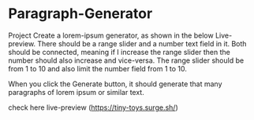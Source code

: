 # Paragraph-Generator
Project
Create a lorem-ipsum generator, as shown in the below Live-preview. There should be a range slider and a number text field in it. Both should be connected, meaning if I increase the range slider then the number should also increase and vice-versa. The range slider should be from 1 to 10 and also limit the number field from 1 to 10.

When you click the Generate button, it should generate that many paragraphs of lorem ipsum or similar text.


check here live-preview (https://tiny-toys.surge.sh/)
